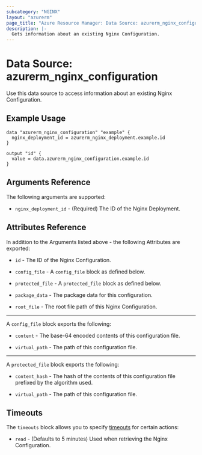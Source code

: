 ```yaml
---
subcategory: "NGINX"
layout: "azurerm"
page_title: "Azure Resource Manager: Data Source: azurerm_nginx_configuration"
description: |-
  Gets information about an existing Nginx Configuration.
---
```


# Data Source: azurerm_nginx_configuration

Use this data source to access information about an existing Nginx Configuration.

## Example Usage

```hcl
data "azurerm_nginx_configuration" "example" {
  nginx_deployment_id = azurerm_nginx_deployment.example.id
}

output "id" {
  value = data.azurerm_nginx_configuration.example.id
}
```

## Arguments Reference

The following arguments are supported:

* `nginx_deployment_id` - (Required) The ID of the Nginx Deployment.

## Attributes Reference

In addition to the Arguments listed above - the following Attributes are exported:

* `id` - The ID of the Nginx Configuration.

* `config_file` - A `config_file` block as defined below.

* `protected_file` - A `protected_file` block as defined below.

* `package_data` - The package data for this configuration.

* `root_file` - The root file path of this Nginx Configuration.

---

A `config_file` block exports the following:

* `content` - The base-64 encoded contents of this configuration file.

* `virtual_path` - The path of this configuration file.

---

A `protected_file` block exports the following:

* `content_hash` - The hash of the contents of this configuration file prefixed by the algorithm used.

* `virtual_path` - The path of this configuration file.

## Timeouts

The `timeouts` block allows you to specify [timeouts](https://www.terraform.io/language/resources/syntax#operation-timeouts) for certain actions:

* `read` - (Defaults to 5 minutes) Used when retrieving the Nginx Configuration.
